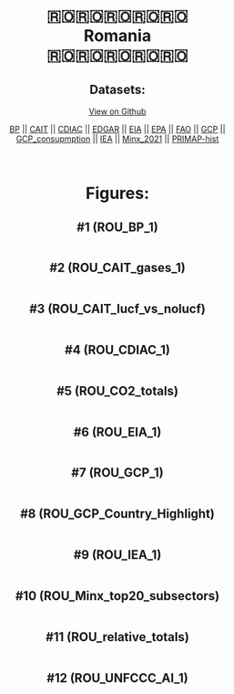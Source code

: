 
<center>
<h1 align="center">
🇷🇴🇷🇴🇷🇴🇷🇴🇷🇴
<br>
Romania
<br>
🇷🇴🇷🇴🇷🇴🇷🇴🇷🇴
</h1>
<h2>Datasets:</h2>
<p><a href="https://github.com/dquintani/GreenhouseData/tree/master/country_data/ROU_Romania/data">View on Github</a>
<br></p><p><a href="data/ROU_BP.csv">BP</a> || <a href="data/ROU_CAIT.csv">CAIT</a> || <a href="data/ROU_CDIAC.csv">CDIAC</a> || <a href="data/ROU_EDGAR.csv">EDGAR</a> || <a href="data/ROU_EIA.csv">EIA</a> || <a href="data/ROU_EPA.csv">EPA</a> || <a href="data/ROU_FAO.csv">FAO</a> || <a href="data/ROU_GCP.csv">GCP</a> || <a href="data/ROU_GCP_consupmption.csv">GCP_consupmption</a> || <a href="data/ROU_IEA.csv">IEA</a> || <a href="data/ROU_Minx_2021.csv">Minx_2021</a> || <a href="data/ROU_PRIMAP-hist.csv">PRIMAP-hist</a></p><p><br></p>
<h1>Figures:</h1><h2>#1 (ROU_BP_1)</h2>
<p><img alt="" src="figures/ROU_BP_1.png" /></p><h2>#2 (ROU_CAIT_gases_1)</h2>
<p><img alt="" src="figures/ROU_CAIT_gases_1.png" /></p><h2>#3 (ROU_CAIT_lucf_vs_nolucf)</h2>
<p><img alt="" src="figures/ROU_CAIT_lucf_vs_nolucf.png" /></p><h2>#4 (ROU_CDIAC_1)</h2>
<p><img alt="" src="figures/ROU_CDIAC_1.png" /></p><h2>#5 (ROU_CO2_totals)</h2>
<p><img alt="" src="figures/ROU_CO2_totals.png" /></p><h2>#6 (ROU_EIA_1)</h2>
<p><img alt="" src="figures/ROU_EIA_1.png" /></p><h2>#7 (ROU_GCP_1)</h2>
<p><img alt="" src="figures/ROU_GCP_1.png" /></p><h2>#8 (ROU_GCP_Country_Highlight)</h2>
<p><img alt="" src="figures/ROU_GCP_Country_Highlight.png" /></p><h2>#9 (ROU_IEA_1)</h2>
<p><img alt="" src="figures/ROU_IEA_1.png" /></p><h2>#10 (ROU_Minx_top20_subsectors)</h2>
<p><img alt="" src="figures/ROU_Minx_top20_subsectors.png" /></p><h2>#11 (ROU_relative_totals)</h2>
<p><img alt="" src="figures/ROU_relative_totals.png" /></p><h2>#12 (ROU_UNFCCC_AI_1)</h2>
<p><img alt="" src="figures/ROU_UNFCCC_AI_1.png" /></p>